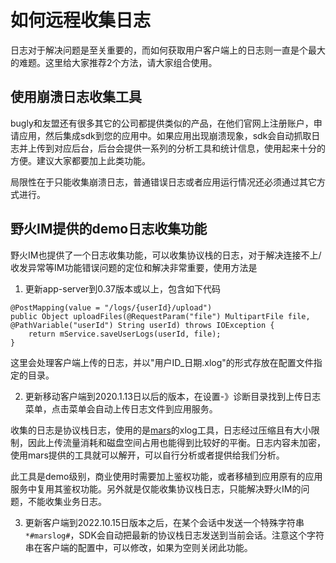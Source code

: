 # 如何远程收集日志
日志对于解决问题是至关重要的，而如何获取用户客户端上的日志则一直是个最大的难题。这里给大家推荐2个方法，请大家组合使用。

## 使用崩溃日志收集工具
bugly和友盟还有很多其它的公司都提供类似的产品，在他们官网上注册账户，申请应用，然后集成sdk到您的应用中。如果应用出现崩溃现象，sdk会自动抓取日志并上传到对应后台，后台会提供一系列的分析工具和统计信息，使用起来十分的方便。建议大家都要加上此类功能。

局限性在于只能收集崩溃日志，普通错误日志或者应用运行情况还必须通过其它方式进行。

## 野火IM提供的demo日志收集功能
野火IM也提供了一个日志收集功能，可以收集协议栈的日志，对于解决连接不上/收发异常等IM功能错误问题的定位和解决非常重要，使用方法是
1. 更新app-server到0.37版本或以上，包含如下代码
```
@PostMapping(value = "/logs/{userId}/upload")
public Object uploadFiles(@RequestParam("file") MultipartFile file, @PathVariable("userId") String userId) throws IOException {
    return mService.saveUserLogs(userId, file);
}
```
这里会处理客户端上传的日志，并以"用户ID_日期.xlog"的形式存放在配置文件指定的目录。

2. 更新移动客户端到2020.1.13日以后的版本，在设置-》诊断目录找到上传日志菜单，点击菜单会自动上传日志文件到应用服务。

收集的日志是协议栈日志，使用的是[mars](https://github.com/Tencent/mars)的xlog工具，日志经过压缩且有大小限制，因此上传流量消耗和磁盘空间占用也能得到比较好的平衡。日志内容未加密，使用mars提供的工具就可以解开，可以自行分析或者提供给我们分析。

此工具是demo级别，商业使用时需要加上鉴权功能，或者移植到应用原有的应用服务中复用其鉴权功能。另外就是仅能收集协议栈日志，只能解决野火IM的问题，不能收集业务日志。

3. 更新客户端到2022.10.15日版本之后，在某个会话中发送一个特殊字符串```*#marslog#```，SDK会自动把最新的协议栈日志发送到当前会话。注意这个字符串在客户端的配置中，可以修改，如果为空则关闭此功能。
